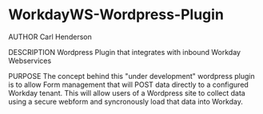WorkdayWS-Wordpress-Plugin
==========================

AUTHOR
Carl Henderson

DESCRIPTION
Wordpress Plugin that integrates with inbound Workday Webservices

PURPOSE
The concept behind this "under development" wordpress plugin is to allow Form management that will POST data directly to a configured Workday tenant. This will allow users of a Wordpress site to collect data using a secure webform and syncronously load that data into Workday.
